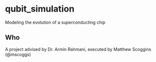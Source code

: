 # qubit_simulation
Modeling the evolution of a superconducting chip

## Who

A project advised by Dr. Armin Rahmani, executed by Matthew Scoggins (@mscoggs)

